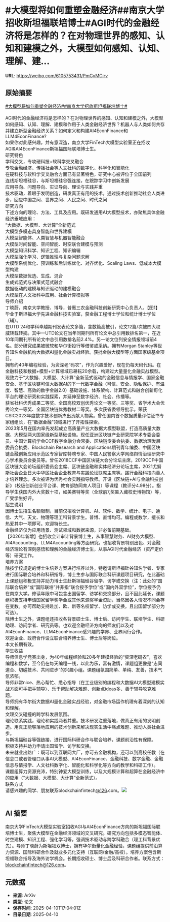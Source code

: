 # #大模型将如何重塑金融经济##南京大学招收斯坦福联培博士#AGI时代的金融经济将是怎样的？在对物理世界的感知、认知和建模之外，大模型如何感知、认知、理解、建...

**URL**: https://weibo.com/6105753431/PmCvMCirv

## 原始摘要

<a href="https://m.weibo.cn/search?containerid=231522type%3D1%26t%3D10%26q%3D%23%E5%A4%A7%E6%A8%A1%E5%9E%8B%E5%B0%86%E5%A6%82%E4%BD%95%E9%87%8D%E5%A1%91%E9%87%91%E8%9E%8D%E7%BB%8F%E6%B5%8E%23&amp;extparam=%23%E5%A4%A7%E6%A8%A1%E5%9E%8B%E5%B0%86%E5%A6%82%E4%BD%95%E9%87%8D%E5%A1%91%E9%87%91%E8%9E%8D%E7%BB%8F%E6%B5%8E%23" data-hide=""><span class="surl-text">#大模型将如何重塑金融经济#</span></a><a href="https://m.weibo.cn/search?containerid=231522type%3D1%26t%3D10%26q%3D%23%E5%8D%97%E4%BA%AC%E5%A4%A7%E5%AD%A6%E6%8B%9B%E6%94%B6%E6%96%AF%E5%9D%A6%E7%A6%8F%E8%81%94%E5%9F%B9%E5%8D%9A%E5%A3%AB%23&amp;extparam=%23%E5%8D%97%E4%BA%AC%E5%A4%A7%E5%AD%A6%E6%8B%9B%E6%94%B6%E6%96%AF%E5%9D%A6%E7%A6%8F%E8%81%94%E5%9F%B9%E5%8D%9A%E5%A3%AB%23" data-hide=""><span class="surl-text">#南京大学招收斯坦福联培博士#</span></a><br><br>AGI时代的金融经济将是怎样的？在对物理世界的感知、认知和建模之外，大模型如何感知、认知、理解、建模和作用于人类金融经济世界？机器人与人类如何共存并建立新型金融经济关系？如何定义和构建AI4EconFinance和LLM4EconFinance?<br>如果你对此感兴趣，并有意深造，南京大学FinTech大模型实验室正在招收AGI&amp;AI4EconFinance斯坦福国际联培博士生。<br>研究特色<br>学科交叉，专攻硬科技+软科学交叉融合<br>专攻金融经济、传播社会等人文社科的数字化、科学化和智能化<br>在硬科技与软科学交叉融合方面已有显著特色，研究中心被评位于全国前列<br>连线斯坦福硅谷，与斯坦福硅谷强连接，在跟踪学习中创新发展<br>应用导向、问题导向、实证导向、理论与实践并重<br>技术驱动，着眼于发明创造，研发真正有用的技术，通过技术创新推动社会人类进步，回应中国之问、世界之问、人民之问、时代之问<br>研究方向<br>下述方向的理论、方法、工具及应用。既研发通用AI大模型技术，亦聚焦具体金融经济垂域应用：<br>“大数据、大模型、大计算”全新范式<br>大模型多模态具身智能和世界建模<br>大模型智能体、人类智慧与机器智能融合<br>大模型时间智能、空间智能、时空联合建模与预测<br>大模型知识科学、知识工程、知识编辑<br>大模型强化学习、逻辑推理与复杂问题求解<br>大模型系统优化、预训练和后训练优化、对齐优化、Scaling Laws、低成本大模型构建<br>大模型数据优选、生成、混合<br>生成式范式与决策式范式融合<br>数据驱动的建模与知识驱动的建模融合<br>大模型在人文社科中应用、社会计算模拟等<br>导师介绍<br>丁晓蔚，南京大学教授、博导，普惠三农金融科技创新研究中心负责人。【图1】<br>毕业于斯坦福大学先进金融科技实验室，获金融工程博士学位和统计博士学位（辅）。<br>在UTD 24和学科卓越期刊发表论文多篇，含数篇高被引，论文12篇/次被四大权威转载转摘。其中一UTD论文在当年同期刊所有论文中总引用数排名第一，在近10年同期刊所有论文中总引用数排名前2.4%。另一论文位列安全情报领域前4名。部分研究成果被微软和华尔街投行等借鉴或采纳。拥有Morgan Stanley等世界知名金融机构大数据AI量化金融实战经验。获批金融大模型等方面国家级基金项目。<br>拥有约40年编程经验，为资深老“码农”，作为兴趣爱好，现在仍每天码代码。在金融科技和数据+模型+计算领域已耕耘20余载，构建过大量量化金融实战模型。现致力于“大数据、大模型、大计算”全新范式驱动的金融信息与情报学、国家金融安全、基于区块链可信大数据AI的下一代数字金融（可信、安全、隐私保护、有温度、智慧、高效的数字金融2.0）基础设施、体系架构、计算范式和融合创新孵化平台的理论研究和实践探索，并延伸至数字经济、社会、传播等。<br>获省社科优秀成果二等奖、全国高校双创优秀论文一等奖、三等奖、省学术大会优秀论文一等奖、全国区块链优秀教材二等奖。多次获省委领导批示。荣获CSIC2023年度数字技术创新杰出贡献人物奖。曾任国内首个数据质量评估证书专家组组长，在“数据金融”领域进行了开拓性探索。<br>2023年5月在国内率先发起成立高质量产业大数据大模型联盟，打造高质量大数据、大模型两大国家级新型基础设施。现任亚洲区块链产业研究院学术专委会委员、中国计算机学会CCF数字金融分会常委、区块链专委会执委、数据治理发展委员会执委、Blockchain Research and Applications期刊青年编委、中国区块链金融创新应用示范区专家智库特聘专家、中国人民警察大学网络舆情治理研究中心学术委员会委员等。曾任2018CCF中国区块链大会分论坛主席，2019CCF中国区块链大会论坛组织委员会主席、区块链金融和实体经济分论坛主席，2021尤努斯社会企业日大中华区社会企业教育与实践论坛联席主席等。践行金融科技向善人才培养理念。多次被评为优秀社会实践指导教师。开设《区块链+AI与金融科技创新》（校级创新创业平台课、教育部协同育人项目）等课程（教评分4.98分）。指导学生获国内外大奖数十项，如美赛特等奖（全球前7,奖匾入藏校史博物馆）等，广受学生好评。<br>招生说明<br>因博士生招生名额限制，目前仅招收计算机、AI、软件、数学、统计、电子、通信、大气、天文、物理等理工科背景学生。普博、直博均可。编程或数学，擅长和热爱其中一项即可。欢迎特长生。<br>金融经济仅为应用场景、测试领域和数据来源，非必备前期基础。<br>【2026年新增】也招收会计审计背景博士生，从事智慧财务、AI财务大模型、AI4Accounting、LLM4Accounting等方面研究。也招收背景特别出色、对金融经济理论有深刻感悟和理解的金融经济博士生，从事AGI时代金融经济（资产定价等）研究工作。<br>培养方案<br>除按学校规定的博士生培养方案进行培养以外，特邀请斯坦福硅谷知名学者、专家进行国际联合培养和科研指导，博士生参与国际联合科研课题项目研究，在此基础上课题组积极支持并助力博士生赴斯坦福硅谷留学、访学或交换（注：此处的“国际联合培养”或“国际联培”并非指“联合授予学位”或“国内外双学位”，学位授予仍在南京大学。修读年限中可包含出国留学、访学和交换部分，且不因此延长，课题组积极支持申请国家留学奖学金或其他来源奖学金资助，当然因各人情况不同会存在变数。亦可帮助支持赴加、欧、新等名校留学、访学或交换。且出国留学部分为可选）。<br>除博士生之外，课题组还招收各背景硕士生、博士后、访问学生、联培学生、科研助理、访问学者、研究员等。也欢迎金融经济方向的师友们以及对AI4EconFinance、LLM4EconFinance感兴趣的学界、业界同行合作。<br>欢迎企业、政府合作设立联合培养博士生、博士后等岗位。<br>本文长期有效。<br>学生收益<br>导师信息学竞赛出身，为40年编程经验和20多年建模经验的“资深老码农”，喜欢编程和数学，至今仍在每天编程一线，以此为乐，富有激情，课题组更像是“志同道合、切磋技术、共同进步”的兴趣小组。课题组氛围简单、单纯、友善，技术气氛浓郁。<br>导师非常nice、热心帮忙、悉心指导（在工业级别的编程和大数据AI大模型建模实战方面可手把手辅导）、乐于帮助解决难题、创新点ideas多、善于辅导攻克难题。<br>导师拥有华尔街大数据AI量化金融实战经验，对金融市场运作机理有着深刻的认知和理解。<br>文理交叉碰撞的跨学科发展氛围。<br>理论联系实践，理论和实践两者并重。技术研发注重落地，做真正有用的发明创造。用真正能够落地应用的技术创新来解决现实生活中痛点难题、推动人类社会进步。<br>与斯坦福硅谷等强链接，进行国际科研合作与联合培养，课题前沿性有保障。<br>积极支持并助力申请出国留学、访学和交换。<br>未来就业出路广：既可以到互联网大厂，亦可去金融机构，还可以到高校任教（在信息口或者管理口从事AI大模型、AI4EconFinance、金融科技、数字金融、金融信息与情报学、人文社科数字化、智能化和科学化等方向的教学和科研工作）。<br>课题组算力资源充沛，特别钟爱大模型训练，以及大规模计算和超算在金融经济中的应用（“大数据、大模型、大计算”全新范式）。<br>联系方式<br>请感兴趣的同学、朋友联系blockchainfintech<a href="https://weibo.com/n/126">@126</a>.com。<img style="" src="https://tvax1.sinaimg.cn/large/006Fd7o3gy1i0brpdni5uj311u07ognm.jpg" referrerpolicy="no-referrer"><br><br>

## AI 摘要

南京大学FinTech大模型实验室招收AGI与AI4EconFinance方向的斯坦福国际联培博士生，聚焦大模型在金融经济领域的交叉研究。研究方向包括多模态智能体、时空建模、知识工程、强化学习等，强调技术驱动与跨学科融合（理工科背景优先）。导师丁晓蔚为斯坦福双博士，拥有华尔街量化金融经验，课题组提供前沿算力资源、国际科研合作及就业多元化支持（互联网/金融/高校）。培养方案包含斯坦福联合指导及海外访学机会。长期招收硕士、博士后及科研合作者。联系方式：blockchainfintech@126.com。

## 元数据

- **来源**: ArXiv
- **类型**: 论文
- **保存时间**: 2025-04-10T17:04:01Z
- **目录日期**: 2025-04-10
